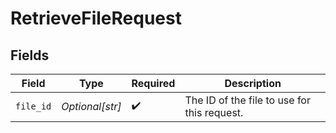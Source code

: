 # RetrieveFileRequest


## Fields

| Field                                       | Type                                        | Required                                    | Description                                 |
| ------------------------------------------- | ------------------------------------------- | ------------------------------------------- | ------------------------------------------- |
| `file_id`                                   | *Optional[str]*                             | :heavy_check_mark:                          | The ID of the file to use for this request. |
